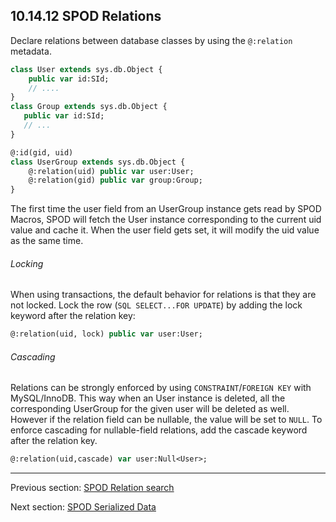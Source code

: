 ## 10.14.12 SPOD Relations

Declare relations between database classes by using the `@:relation` metadata.

```haxe 
class User extends sys.db.Object {
    public var id:SId;
    // ....
}
class Group extends sys.db.Object {
   public var id:SId;
   // ...
}

@:id(gid, uid)
class UserGroup extends sys.db.Object {
    @:relation(uid) public var user:User;
    @:relation(gid) public var group:Group;
}
``` 

The first time the user field from an UserGroup instance gets read by SPOD Macros, SPOD will fetch the User instance corresponding to the current uid value and cache it. When the user field gets set, it will modify the uid value as the same time.

###### Locking
When using transactions, the default behavior for relations is that they are not locked. Lock the row (`SQL SELECT...FOR UPDATE`) by adding the lock keyword after the relation key:

```haxe 
@:relation(uid, lock) public var user:User;
``` 

###### Cascading

Relations can be strongly enforced by using `CONSTRAINT`/`FOREIGN KEY` with MySQL/InnoDB. This way when an User instance is deleted, all the corresponding UserGroup for the given user will be deleted as well. However if the relation field can be nullable, the value will be set to `NULL`. To enforce cascading for nullable-field relations, add the cascade keyword after the relation key.

```haxe 
@:relation(uid,cascade) var user:Null<User>;
```

---

Previous section: [SPOD Relation search](std-spod-relation-search.md)

Next section: [SPOD Serialized Data](std-spod-serialized-data.md)